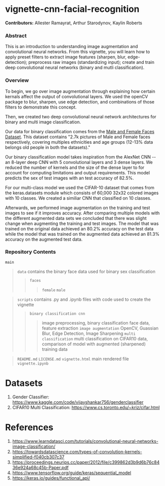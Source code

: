 # vignette-cnn-facial-recognition

**Contributors:** Allester Ramayrat, Arthur Starodynov, Kaylin Roberts

### Abstract

This is an introduction to understanding image augmentation and convolutional neural networks. From this vignette, you will learn how to apply preset filters to extract image features (sharpen, blur, edge-detection); preprocess raw images (standardizing input); create and train deep convolutional neural networks (binary and mutli classification).

### Overview

To begin, we go over image augmentation through explaining how certain kernals affect the output of convolutional layers. We used the openCV package to blur, sharpen, use edge detection, and combinations of those filters to demonstrate this concept.

Then, we created two deep convolutional neural network architectures for binary and multi image classification. 

Our data for binary classification comes from the [Male and Female Faces Dataset](https://www.kaggle.com/datasets/ashwingupta3012/male-and-female-faces-dataset). This dataset contains "2.7k pictures of Male and Female faces respectively, covering multiples ethnicities and age groups (12-13% data belongs old people in both the datasets)."

Our binary classificatiion model takes inspiration from the AlexNet CNN -- an 8-layer deep CNN with 5 convolutional layers and 3 dense layers. We reduced the number of kernels and the size of the dense layer to for account for computing limitations and output requirements. This model predicts the sex of test images with an test accuracy of 82.5%.
 
For our multi-class model we used the CIFAR-10 dataset that comes from the keras.datasets module which consists of 60,000 32x32 colored images with 10 classes. We created a similiar CNN that classified on 10 classes. 

Afterwards, we performed image augmentation on the training and test images to see if it improves accuracy. After comparing multiple models with the different augmented data sets we concluded that there was slight  change when augmenting the training and test images. The model that was trained on the original data achieved an 80.2% accuracy on the test data while the model that was trained on the augmented data achieved an 81.3% accuracy on the augmented test data. 

### Repository Contents
`main`
> `data` contains the binary face data used for binary sex classification
>> `faces` 
>>> `female`
>>> `male`

> `scripts` contains .py and .ipynb files with code used to create the vignette
>> `binary classification cnn`
>>> image preprocessing, binary classification face data, feature extraction
>> `image augmentation`
>>> OpenCV, Guassian Blur, Edge Detection, Image Sharpening
>> `multi classification`
>>> multi classification on CIFAR10 data, comparison of model with augmented (sharpened) training data

> `README.md`
> `LICENSE.md`
> `vignette.html` main rendered file
> `vignette.ipynb` 

# Datasets

1. Gender Classifier: https://www.kaggle.com/code/vijayshankar756/genderclassifier
2. CIFAR10 Multi Classification: https://www.cs.toronto.edu/~kriz/cifar.html

# References
1. https://www.learndatasci.com/tutorials/convolutional-neural-networks-image-classification/
2. https://towardsdatascience.com/types-of-convolution-kernels-simplified-f040cb307c37
3. https://proceedings.neurips.cc/paper/2012/file/c399862d3b9d6b76c8436e924a68c45b-Paper.pdf
4. https://www.tensorflow.org/guide/keras/sequential_model
5. https://keras.io/guides/functional_api/
